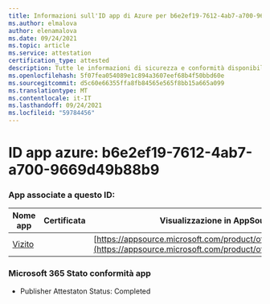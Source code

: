 ```yaml
---
title: Informazioni sull'ID app di Azure per b6e2ef19-7612-4ab7-a700-9669d49b88b9
ms.author: elmalova
author: elenamalova
ms.date: 09/24/2021
ms.topic: article
ms.service: attestation
certification_type: attested
description: Tutte le informazioni di sicurezza e conformità disponibili per b6e2ef19-7612-4ab7-a700-9669d49b88b9.
ms.openlocfilehash: 5f07fea054089e1c894a3607eef68b4f50bbd60e
ms.sourcegitcommit: d5c60e66355ffa8fb84565e565f8bb15a665a099
ms.translationtype: MT
ms.contentlocale: it-IT
ms.lasthandoff: 09/24/2021
ms.locfileid: "59784456"
---
```

# <a name="azure-app-id-b6e2ef19-7612-4ab7-a700-9669d49b88b9"></a>ID app azure: b6e2ef19-7612-4ab7-a700-9669d49b88b9


### <a name="apps-associated-with-this-id"></a>App associate a questo ID:
| **Nome app** | **Certificata** | **Visualizzazione in AppSource** |
|--------------|---------------|-----------------------|
| [Vizito](https://docs.microsoft.com/microsoft-365-app-certification/forward/WA200003170) |  | [https://appsource.microsoft.com/product/office/WA200003170](https://appsource.microsoft.com/product/office/WA200003170) |

### <a name="microsoft-365-app-compliance-status"></a>Microsoft 365 Stato conformità app
- Publisher Attestaton Status: Completed
